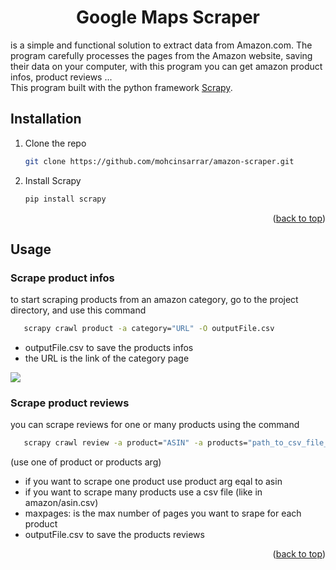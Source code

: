 <div id="top"></div>
<div align="center">
  <h1 align="center">Google Maps Scraper</h1>
</div>

is a simple and functional solution to extract data from Amazon.com. The program carefully processes the pages from the Amazon website, saving their data on your computer, with this program you can get amazon product infos, product reviews ...
<br>This program built with the python framework <a href="https://scrapy.org/">Scrapy</a>.

<!-- GETTING STARTED -->
## Installation

1. Clone the repo
   ```sh
   git clone https://github.com/mohcinsarrar/amazon-scraper.git
   ```
2. Install Scrapy
   ```sh
   pip install scrapy
   ```

<p align="right">(<a href="#top">back to top</a>)</p>

<!-- USAGE EXAMPLES -->
## Usage

### Scrape product infos
to start scraping products from an amazon category, go to the project directory, and use this command
  ```sh
     scrapy crawl product -a category="URL" -O outputFile.csv
  ```
- outputFile.csv to save the products infos
- the URL is the link of the category page
<img src="./images/category.png">

### Scrape product reviews
you can scrape reviews for one or many products using the command
  ```sh
     scrapy crawl review -a product="ASIN" -a products="path_to_csv_file_of_asin" -a maxpages=nbr -O outputFile.csv
  ```
(use one of product or products arg)
- if you want to scrape one product use product arg eqal to asin
- if you want to scrape many products use a csv file (like in amazon/asin.csv)
- maxpages: is the max number of pages you want to srape for each product
- outputFile.csv to save the products reviews

<p align="right">(<a href="#top">back to top</a>)</p>
